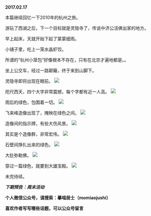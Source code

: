 
          
**2017.02.17**

本篇继续回忆一下2010年的杭州之旅。

游玩了西湖之后，下一个目标就是灵隐寺了，传说中济公活佛出家的地方。

早上起床，天就开始下起了蒙蒙细雨。

小铺子里，吃上一笼水晶虾饺。

所谓的“杭州小笼包”好像根本不存在，只有在北京才遍地都是。。

坐上公交车，经过一路颠簸，终于来到山脚下。

灵隐寺即将出现在眼前。
![](http://imglf1.nosdn.127.net/img/dHZ5US9uSzMrRHNhUlRTYkNCSVdYOHppN1paLzIzMnhZVjZPeVRtSVNjVT0.jpg)


咫尺西天，四个大字非常震撼，每个字都有近一人高。
![](http://imglf.nosdn.127.net/img/a3ZaYm42REdmOU1QcVRnclNGRGtoQWxVUzZMN211U0xRRTVVdGllLzlLST0.jpg)


雨后的绿色，包围着一切。
![](http://imglf0.nosdn.127.net/img/REo0elcrVnMwOHRIUWRTaEdFWm5weWVwMHNZU3ViZXZWNWpMNUVDT3ZuRT0.jpg)


飞来峰造像出现了，掩映在绿色之间。
![](http://imglf2.nosdn.127.net/img/bFlVTXBtVzluaWN2cjlvTGVpekJwSDV6UDZvNXdndS8rbG01ZVhlOW5nOD0.jpg)


造像间的指示牌，有些大伤风景。
![](http://imglf.nosdn.127.net/img/SHRBcGZlWHJYc0JqcmdIQ2Y0Y0Z3MDFUeFduTnlFalBaT1BLQzRYaS9kWT0.jpg)


其实是个造像群，非常宏伟。
![](http://imglf1.nosdn.127.net/img/UWZwR05NYkdEOG1QTWJpRkxaUmJtYmU3VzBDR04wdzVlK1hCdHZsd2FpOD0.jpg)


石壁间挣扎出来的绿色。
![](http://imglf0.nosdn.127.net/img/NklYYjQ0Ui9wNjhDMWRSZktVR1Y1ZVNZbG1IamRIRkdKcklMWG9SVlhDST0.jpg)


大肚弥勒佛。
![](http://imglf1.nosdn.127.net/img/TFQ1ZFBmemtnNjZCb0tycEtTaGdHb0tPVUtzSzJWT2hTUElEQm0vR1lKdz0.jpg)


穿过一篇绿色，就要到大雄宝殿。
![](http://imglf2.nosdn.127.net/img/ZmlTZ3NieFkxd0lSNTMyNzBpVGpiNlNIV2VlZXc3Mm9OamJ1Q3hQaGxMYz0.jpg)


未完待续。


***下期预告：周末活动***


**个人微信公众号，请搜索：摹喵居士（momiaojushi）**

**喜欢作者写写哪些话题，可以公众号留言**

        